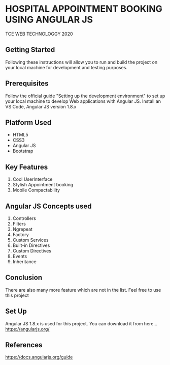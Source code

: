 # HOSPITAL APPOINTMENT BOOKING USING ANGULAR JS

TCE WEB TECHNOLOGGY 2020

## Getting Started
Following these instructions will allow you to run and build the project on your local machine for development and testing purposes.

## Prerequisites
Follow the official guide "Setting up the development environment" to set up your local machine to develop Web applications with Angular JS.
Install an VS Code, Angular JS version 1.8.x



## Platform Used

* HTML5
* CSS3
* Angular JS
* Bootstrap

## Key Features

1. Cool UserInterface
2. Stylish Appointment booking
3. Mobile Compactablilty

## Angular JS Concepts used

1. Controllers 
2. Filters 
3. Ngrepeat 
4. Factory 
5. Custom Services 
6. Built-in Directives
7. Custom Directives
8. Events
9. Inheritance


## Conclusion
There are also many more feature which are not in the list. Feel free to use this project

## Set Up
Angular JS 1.8.x is used for this project. You can download it from here... https://angularjs.org/

## References
https://docs.angularjs.org/guide
